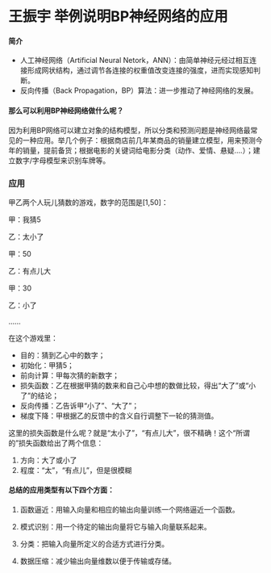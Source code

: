 # 王振宇 举例说明BP神经网络的应用
#### 简介
+ 人工神经网络（Artificial Neural Netork，ANN）：由简单神经元经过相互连接形成网状结构，通过调节各连接的权重值改变连接的强度，进而实现感知判断。
+ 反向传播（Back Propagation，BP）算法：进一步推动了神经网络的发展。

#### 那么可以利用BP神经网络做什么呢？

因为利用BP网络可以建立对象的结构模型，所以分类和预测问题是神经网络最常见的一种应用。举几个例子：根据商店前几年某商品的销量建立模型，用来预测今年的销量，提前备货；根据电影的关键词给电影分类（动作、爱情、悬疑....）；建立数字/字母模型来识别车牌等。

### **应用**
甲乙两个人玩儿猜数的游戏，数字的范围是[1,50]：

甲：我猜5

乙：太小了

甲：50

乙：有点儿大

甲：30

乙：小了

......

在这个游戏里：

- 目的：猜到乙心中的数字；
- 初始化：甲猜5；
- 前向计算：甲每次猜的新数字；
- 损失函数：乙在根据甲猜的数来和自己心中想的数做比较，得出“大了”或“小了”的结论；
- 反向传播：乙告诉甲“小了”、“大了”；
- 梯度下降：甲根据乙的反馈中的含义自行调整下一轮的猜测值。

这里的损失函数是什么呢？就是“太小了”，“有点儿大”，很不精确！这个“所谓的”损失函数给出了两个信息：

1. 方向：大了或小了
2. 程度：“太”，“有点儿”，但是很模糊

#### 总结的应用类型有以下四个方面：

1. 函数逼近：用输入向量和相应的输出向量训练一个网络逼近一个函数。

2. 模式识别：用一个待定的输出向量将它与输入向量联系起来。

3. 分类：把输入向量所定义的合适方式进行分类。

4. 数据压缩：减少输出向量维数以便于传输或存储。